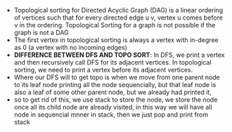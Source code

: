 - Topological sorting for Directed Acyclic Graph (DAG) is a linear ordering of vertices such that for every directed edge u v, vertex u comes before v in the ordering. Topological Sorting for a graph is not possible if the graph is not a DAG
- The first vertex in topological sorting is always a vertex with in-degree as 0 (a vertex with no incoming edges)
- **DIFFERENCE BETWEEN DFS AND TOPO SORT**: In DFS, we print a vertex and then recursively call DFS for its adjacent vertices. In topological sorting, we need to print a vertex before its adjacent vertices. 
- Where our DFS will to get topo is when we move from one parent node to its leaf node printing all the node sequencially, but that leaf node is also a leaf of some other parent node, but we already had printed it,
- so to get rid of this, we use stack to store the node, we store the node once all its child node are already visited, in this way we will have all node in sequencial  mnner in stack, then we just pop and print from stack
